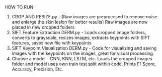 HOW TO RUN

1. CROP AND RESIZE.py - (Raw images are preprocesed to remove noise and enlarge the skin lesion for better results) Raw images are now placed in new cropped folders
2. SIFT Feature Extraction DERM.py - Loads cropped image folders, converts to grayscale, resizes images, extracts keypoints with SIFT features, saves new file with keypoints
3. SIFT Keypoint Visualization DERM.py - Code for visualizing and saving images with the keypoints on the images, great for visual processing.
4. Choose a model - CNN, KNN, LSTM, etc. Loads the cropped images folder and model uses own train test split within code. Prints F1 Score, Accuracy, Precision, Etc.
